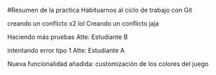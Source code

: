 #Resumen de la practica
Habituarnos al ciclo de trabajo con Git

creando un conflicto x2 lol
Creando un conflicto jaja

Haciendo más pruebas
Atte: Estudiante B

intentando error tipo 1
Atte: Estudiante A

Nueva funcionalidad añadida: customización de los colores del juego